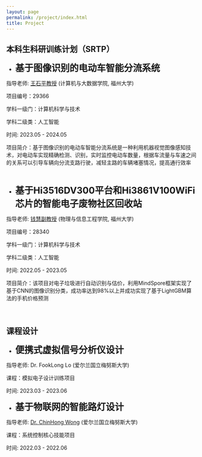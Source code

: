 ```yaml
---
layout: page
permalink: /project/index.html
title: Project
---
```


## 本科生科研训练计划（SRTP）

- **<font size=5>基于图像识别的电动车智能分流系统</font>**<br>

指导老师: [王石平教授](https://ccds.fzu.edu.cn/info/1202/8958.htm) (计算机与大数据学院, 福州大学)<br>

项目编号：29366 <br>

学科一级门：计算机科学与技术 <br>

学科二级类：人工智能 <br>

时间: 2023.05 - 2024.05 <br>

项目简介：基于图像识别的电动车智能分流系统是一种利用机器视觉图像感知技术，对电动车实现精确检测、识别，实时监控电动车数量，根据车流量与车速之间的关系可以引导车辆向分流支路行驶，减轻主路的车辆堵塞情况，提高通行效率

<br>


- **<font size=5>基于Hi3516DV300平台和Hi3861V100WiFi芯片的智能电子废物社区回收站</font>**<br>

指导老师: [钱慧副教授](https://ieeexplore.ieee.org/author/37587238900) (物理与信息工程学院, 福州大学)<br>

项目编号：28340 <br>

学科一级门：计算机科学与技术 <br>

学科二级类：人工智能 <br>

时间: 2022.05 - 2023.05 <br>

项目简介：该项目对电子垃圾进行自动识别与估价，利用MindSpore框架实现了基于CNN的图像识别分类，成功率达到98%以上并成功实现了基于LightGBM算法的手机价格预测

​       <br>


## 课程设计

- **<font size=5>便携式虚拟信号分析仪设计</font>**<br>

指导老师: Dr. FookLong Lo (爱尔兰国立梅努斯大学)<br>

课程：模拟电子设计训练项目<br>

时间: 2023.03 - 2023.06<br>



- **<font size=5>基于物联网的智能路灯设计</font>**<br>

指导老师: [Dr. ChinHong Wong](https://www.researchgate.net/profile/Chin-Hong-Wong) (爱尔兰国立梅努斯大学)<br>

课程：系统控制核心技能项目<br>

时间: 2022.03 - 2022.06<br>

